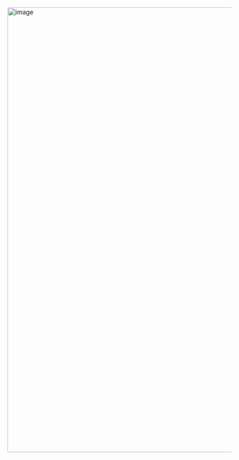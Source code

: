 <img width="1000" alt="image" src="https://github.com/user-attachments/assets/725c6ff6-79f0-4c88-87f8-8645ceb8e497">
